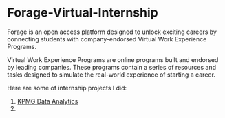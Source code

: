 # Forage-Virtual-Internship

Forage is an open access platform designed to unlock exciting careers by connecting students with company-endorsed Virtual Work Experience Programs.

Virtual Work Experience Programs are online programs built and endorsed by leading companies. These programs contain a series of resources and tasks designed to simulate the real-world experience of starting a career.

Here are some of internship projects I did:
1. [KPMG Data Analytics](https://github.com/eunikehp/Forage-Virtual-Internship/tree/main/KPMG%20Data%20Analytics)
2. 
